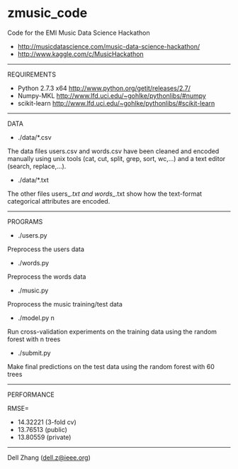 zmusic_code
================================

Code for the EMI Music Data Science Hackathon

* http://musicdatascience.com/music-data-science-hackathon/
* http://www.kaggle.com/c/MusicHackathon

--------------------------------
REQUIREMENTS

* Python 2.7.3 x64
  http://www.python.org/getit/releases/2.7/
* Numpy-MKL
  http://www.lfd.uci.edu/~gohlke/pythonlibs/#numpy
* scikit-learn
  http://www.lfd.uci.edu/~gohlke/pythonlibs/#scikit-learn

--------------------------------
DATA

* ./data/*.csv

The data files users.csv and words.csv
have been cleaned and encoded manually
using unix tools (cat, cut, split, grep, sort, wc,...)
and a text editor (search, replace,...).

* ./data/*.txt

The other files users_*.txt and words_*.txt 
show how the text-format categorical attributes are encoded.

--------------------------------
PROGRAMS

* ./users.py

Preprocess the users data

* ./words.py

Preprocess the words data

* ./music.py

Proprocess the music training/test data

* ./model.py n

Run cross-validation experiments on the training data 
using the random forest with n trees

* ./submit.py

Make final predictions on the test data
using the random forest with 60  trees

--------------------------------

PERFORMANCE

RMSE=
* 14.32221 (3-fold cv)
* 13.76513 (public)
* 13.80559 (private)

--------------------------------

Dell Zhang (dell.z@ieee.org)
